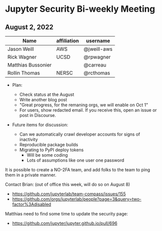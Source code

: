 # Jupyter Security Bi-weekly Meeting

## August 2, 2022

| Name               | affiliation| username         |
| -------------------| -----------| -----------------|
| Jason Weill | AWS | @jweill-aws |
| Rick Wagner        | UCSD       | @rpwagner |
| Matthias Bussonier |            | @carreau |
| Rollin Thomas | NERSC | @rcthomas |

- Plan:
    - Check status at the August
    - Write another blog post
    - "Great progress, for the remaning orgs, we will enable on Oct 1"
    - For users, show redacted email. If you receive this, open an issue or post in Discourse.

- Future items for discussion: 
    - Can we automatically crawl developer accounts for signs of inactivity
    - Reproducible package builds
    - Migrating to PyPI deploy tokens
        - Will be some coding 
        - Lots of assumptions like one user one password

It is possible to create a NO-2FA team, and add folks to the team to ping them in a private manner. 

Contact Brian: (out of office this week, will do so on August 8)

- https://github.com/jupyterlab/team-compass/issues/155
- https://github.com/orgs/jupyterlab/people?page=3&query=two-factor%3Adisabled

Matthias need to find some time to update the security page: 

 - https://github.com/jupyter/jupyter.github.io/pull/696
